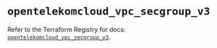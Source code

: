 # `opentelekomcloud_vpc_secgroup_v3`

Refer to the Terraform Registry for docs: [`opentelekomcloud_vpc_secgroup_v3`](https://registry.terraform.io/providers/opentelekomcloud/opentelekomcloud/1.36.51/docs/resources/vpc_secgroup_v3).
